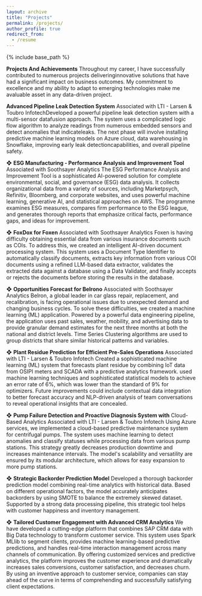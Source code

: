 ```yaml
---
layout: archive
title: "Projects"
permalink: /projects/
author_profile: true
redirect_from:
  - /resume
---
```


{% include base_path %}


**Projects And Achievements**
Throughout my career, I have successfully contributed to numerous projects deliveringinnovative solutions that have had a significant impact on business outcomes. My
commitment to excellence and my ability to adapt to emerging technologies make me avaluable asset in any data-driven project.


**Advanced Pipeline Leak Detection System**
Associated with LTI - Larsen & Toubro InfotechDeveloped a powerful pipeline leak detection system with a multi-sensor datafusion approach. The system uses a complicated logic flow algorithm to analyze
readings from numerous embedded sensors and detect anomalies that indicateleaks. The next phase will involve installing predictive machine learning models
on Azure cloud, data warehousing in Snowflake, improving early leak detectioncapabilities, and overall pipeline safety.


❖ **ESG Manufacturing - Performance Analysis and Improvement Tool**
Associated with Soothsayer Analytics
The ESG Performance Analysis and Improvement Tool is a sophisticated
AI-powered solution for complete environmental, social, and governance (ESG)
data analysis. It collects organizational data from a variety of sources, including
Marketpsych, Refinitiv, Bloomberg, and corporate websites, and uses powerful
machine learning, generative AI, and statistical approaches on AWS. The
programme examines ESG measures, compares firm performance to the ESG
league, and generates thorough reports that emphasize critical facts,
performance gaps, and ideas for improvement.

❖ **FoxDox for Foxen**
Associated with Soothsayer Analytics
Foxen is having difficulty obtaining essential data from various insurance
documents such as COIs. To address this, we created an intelligent AI-driven
document processing system. This system uses a Document Type Identifier to
automatically classify documents, extracts key information from various COI
documents using a refined LLM-based data extractor, validates the extracted
data against a database using a Data Validator, and finally accepts or rejects the
documents before storing the results in the database.

❖ **Opportunities Forecast for Belrono**
Associated with Soothsayer Analytics
Belron, a global leader in car glass repair, replacement, and recalibration, is facing
operational issues due to unexpected demand and changing business cycles. To
solve these difficulties, we created a machine learning (ML) application. Powered
by a powerful data engineering pipeline, the application uses past sales, weather,
mobility, and advertising data to provide granular demand estimates for the next
three months at both the national and district levels. Time Series Clustering
algorithms are used to group districts that share similar historical patterns and
variables.

❖ **Plant Residue Prediction for Efficient Pre-Sales Operations**
Associated with LTI - Larsen & Toubro Infotech
Created a sophisticated machine learning (ML) system that forecasts plant
residue by combining IoT data from OSIPI meters and SCADA with a predictive
analytics framework. used machine learning techniques and sophisticated
statistical models to achieve an error rate of 6%, which was lower than the
standard of 9% for optimizers. Future improvements could include contextual
data integration to better forecast accuracy and NLP-driven analysis of team
conversations to reveal operational insights that are concealed.

❖ **Pump Failure Detection and Proactive Diagnosis System with**
Cloud-Based Analytics
Associated with LTI - Larsen & Toubro Infotech
Using Azure services, we implemented a cloud-based predictive maintenance
system for centrifugal pumps. The system uses machine learning to detect
anomalies and classify statuses while processing data from various pump
stations. This strategy greatly decreases production downtime and increases
maintenance intervals. The model's scalability and versatility are ensured by its
modular architecture, which allows for easy expansion to more pump stations.

❖ **Strategic Backorder Prediction Model**
Developed a thorough backorder prediction model combining real-time analytics
with historical data. Based on different operational factors, the model accurately
anticipates backorders by using SMOTE to balance the extremely skewed
dataset. Supported by a strong data processing pipeline, this strategic tool helps
with customer happiness and inventory management.

❖ **Tailored Customer Engagement with Advanced CRM Analytics**
We have developed a cutting-edge platform that combines SAP CRM data with
Big Data technology to transform customer service. This system uses Spark
MLlib to segment clients, provides machine learning-based predictive predictions,
and handles real-time interaction management across many channels of
communication. By offering customized services and predictive analytics, the
platform improves the customer experience and dramatically increases sales
conversions, customer satisfaction, and decreases churn. By using an inventive
approach to customer service, companies can stay ahead of the curve in terms
of comprehending and successfully satisfying client expectations.

